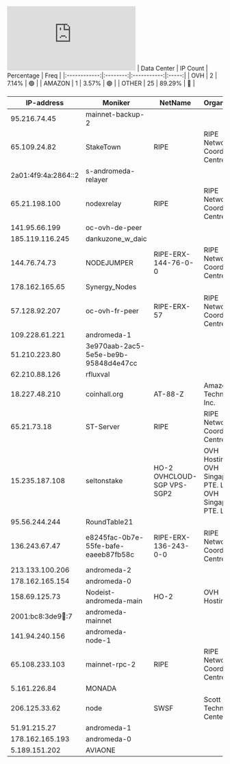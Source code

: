 ![Diagramm](https://github.com/obajay/StateSync-snapshots/blob/main/Projects/AndromedaProtocol/1/README.md)
| Data Center | IP Count | Percentage | Freq |
|:------------:|:--------:|:-----------:|:-----:|
| OVH | 2 | 7.14% | 🟢 |
| AMAZON | 1 | 3.57% | 🟢 |
| OTHER | 25 | 89.29% | 🔴 |

<!-- START_TABLE -->
| IP-address | Moniker | NetName | Organization |
|-------------|-------------|-------------|-------------|
| 95.216.74.45 | mainnet-backup-2 |  |  |
| 65.109.24.82 | StakeTown | RIPE | RIPE Network Coordination Centre |
| 2a01:4f9:4a:2864::2 | s-andromeda-relayer |  |  |
| 65.21.198.100 | nodexrelay | RIPE | RIPE Network Coordination Centre |
| 141.95.66.199 | oc-ovh-de-peer |  |  |
| 185.119.116.245 | dankuzone_w_daic |  |  |
| 144.76.74.73 | NODEJUMPER | RIPE-ERX-144-76-0-0 | RIPE Network Coordination Centre |
| 178.162.165.65 | Synergy_Nodes |  |  |
| 57.128.92.207 | oc-ovh-fr-peer | RIPE-ERX-57 | RIPE Network Coordination Centre |
| 109.228.61.221 | andromeda-1 |  |  |
| 51.210.223.80 | 3e970aab-2ac5-5e5e-be9b-95848d4e47cc |  |  |
| 62.210.88.126 | rfluxval |  |  |
| 18.227.48.210 | coinhall.org | AT-88-Z | Amazon Technologies Inc. |
| 65.21.73.18 | ST-Server | RIPE | RIPE Network Coordination Centre |
| 15.235.187.108 | seltonstake | HO-2 OVHCLOUD-SGP VPS-SGP2 | OVH Hosting, Inc. OVH Singapore PTE. LTD OVH Singapore PTE. LTD |
| 95.56.244.244 | RoundTable21 |  |  |
| 136.243.67.47 | e8245fac-0b7e-55fe-bafe-eaeeb87fb58c | RIPE-ERX-136-243-0-0 | RIPE Network Coordination Centre |
| 213.133.100.206 | andromeda-2 |  |  |
| 178.162.165.154 | andromeda-0 |  |  |
| 158.69.125.73 | Nodeist-andromeda-main | HO-2 | OVH Hosting, Inc. |
| 2001:bc8:3de9:100::7 | andromeda-mainnet |  |  |
| 141.94.240.156 | andromeda-node-1 |  |  |
| 65.108.233.103 | mainnet-rpc-2 | RIPE | RIPE Network Coordination Centre |
| 5.161.226.84 | MONADA |  |  |
| 206.125.33.62 | node | SWSF | Scott Technology Center |
| 51.91.215.27 | andromeda-1 |  |  |
| 178.162.165.193 | andromeda-0 |  |  |
| 5.189.151.202 | AVIAONE |  |  |

<!-- END_TABLE -->